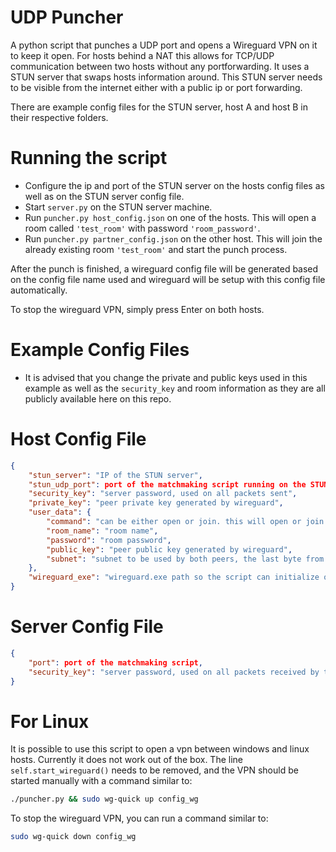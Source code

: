 # UDP Puncher
A python script that punches a UDP port and opens a Wireguard VPN on it to keep it open. For hosts behind a NAT this allows for TCP/UDP communication between two hosts without any portforwarding. It uses a STUN server that swaps hosts information around. This STUN server needs to be visible from the internet either with a public ip or port forwarding.

There are example config files for the STUN server, host A and host B in their respective folders.

# Running the script
- Configure the ip and port of the STUN server on the hosts config files as well as on the STUN server config file.
- Start `server.py` on the STUN server machine.
- Run `puncher.py host_config.json` on one of the hosts. This will open a room called `'test_room'` with password `'room_password'`.
- Run `puncher.py partner_config.json` on the other host. This will join the already existing room `'test_room'` and start the punch process.

After the punch is finished, a wireguard config file will be generated based on the config file name used and wireguard will be setup with this config file automatically.

To stop the wireguard VPN, simply press Enter on both hosts.

# Example Config Files
- It is advised that you change the private and public keys used in this example as well as the `security_key` and room information as they are all publicly available here on this repo.

# Host Config File
```json
{
	"stun_server": "IP of the STUN server",
	"stun_udp_port": port of the matchmaking script running on the STUN server,
	"security_key": "server password, used on all packets sent",
	"private_key": "peer private key generated by wireguard",
	"user_data": {
		"command": "can be either open or join. this will open or join a room in the matchmaking server",
		"room_name": "room name",
		"password": "room password",
		"public_key": "peer public key generated by wireguard",
		"subnet": "subnet to be used by both peers, the last byte from the ip should be an @ which will be replaced by either 1 or 2 for each peer eg: 10.100.100.@/24"
	},
	"wireguard_exe": "wireguard.exe path so the script can initialize or finalize the vpn"
}
```

# Server Config File
```json
{
    "port": port of the matchmaking script,
    "security_key": "server password, used on all packets received by the hosts"
}
```

# For Linux
It is possible to use this script to open a vpn between windows and linux hosts. Currently it does not work out of the box. The line `self.start_wireguard()` needs to be removed, and the VPN should be started manually with a command similar to:
```bash
./puncher.py && sudo wg-quick up config_wg
```
To stop the wireguard VPN, you can run a command similar to:
```bash
sudo wg-quick down config_wg
```
